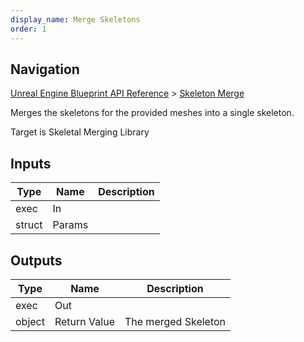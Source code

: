 ```yaml
---
display_name: Merge Skeletons
order: 1
---
```

## Navigation

[Unreal Engine Blueprint API Reference](https://dev.epicgames.com/documentation/en-us/unreal-engine/BlueprintAPI) > [Skeleton Merge](https://dev.epicgames.com/documentation/en-us/unreal-engine/BlueprintAPI/SkeletonMerge)

Merges the skeletons for the provided meshes into a single skeleton.

Target is Skeletal Merging Library

## Inputs

| Type | Name | Description |
| --- | --- | --- |
| exec | In |  |
| struct | Params |  |

## Outputs

| Type | Name | Description |
| --- | --- | --- |
| exec | Out |  |
| object | Return Value | The merged Skeleton |
